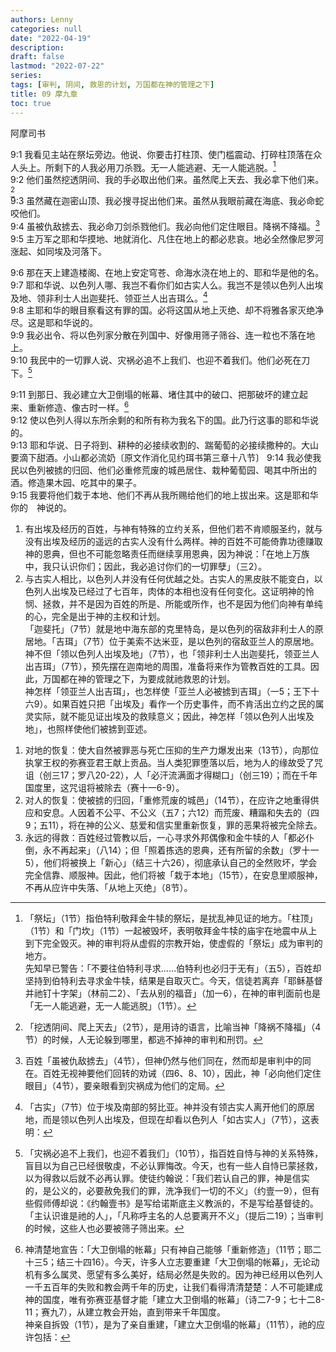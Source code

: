 ```yaml
---
authors: Lenny
categories: null
date: "2022-04-19"
description: 
draft: false
lastmod: "2022-07-22"
series:
tags: [审判, 阴间, 救恩的计划, 万国都在神的管理之下]
title: 09 摩九章
toc: true
---
```

阿摩司书
<!--more-->

9:1 我看见主站在祭坛旁边。他说、你要击打柱顶、使门槛震动、打碎柱顶落在众人头上。所剩下的人我必用刀杀戮。无一人能逃避、无一人能逃脱。[^1]  
9:2 他们虽然挖透阴间、我的手必取出他们来。虽然爬上天去、我必拿下他们来。[^2]  
9:3 虽然藏在迦密山顶、我必搜寻捉出他们来。虽然从我眼前藏在海底、我必命蛇咬他们。  
9:4 虽被仇敌掳去、我必命刀剑杀戮他们。我必向他们定住眼目。降祸不降福。[^3]  
9:5 主万军之耶和华摸地、地就消化、凡住在地上的都必悲哀。地必全然像尼罗河涨起、如同埃及河落下。  

9:6 那在天上建造楼阁、在地上安定穹苍、命海水浇在地上的、耶和华是他的名。  
9:7 耶和华说、以色列人哪、我岂不看你们如古实人么。我岂不是领以色列人出埃及地、领非利士人出迦斐托、领亚兰人出吉珥么。[^4]  
9:8 主耶和华的眼目察看这有罪的国。必将这国从地上灭绝、却不将雅各家灭绝净尽。这是耶和华说的。  
9:9 我必出令、将以色列家分散在列国中、好像用筛子筛谷、连一粒也不落在地上。  
9:10 我民中的一切罪人说、灾祸必追不上我们、也迎不着我们。他们必死在刀下。[^5]  

9:11 到那日、我必建立大卫倒塌的帐幕、堵住其中的破口、把那破坏的建立起来、重新修造、像古时一样。[^6]  
9:12 使以色列人得以东所余剩的和所有称为我名下的国。此乃行这事的耶和华说的。  
9:13 耶和华说、日子将到、耕种的必接续收割的、踹葡萄的必接续撒种的。大山要滴下甜酒。小山都必流奶〔原文作消化见约珥书第三章十八节〕
9:14 我必使我民以色列被掳的归回、他们必重修荒废的城邑居住、栽种葡萄园、喝其中所出的酒。修造果木园、吃其中的果子。  
9:15 我要将他们栽于本地、他们不再从我所赐给他们的地上拔出来。这是耶和华你的　神说的。

[^1]: 「祭坛」（1节）指伯特利敬拜金牛犊的祭坛，是扰乱神见证的地方。「柱顶」（1节）和「门坎」（1节）一起被毁坏，表明敬拜金牛犊的庙宇在地震中从上到下完全毁灭。神的审判将从虚假的宗教开始，使虚假的「祭坛」成为审判的地方。  
先知早已警告：「不要往伯特利寻求……伯特利也必归于无有」（五5），百姓却坚持到伯特利去寻求金牛犊，结果是自取灭亡。今天，信徒若离弃「耶稣基督并祂钉十字架」（林前二2）、「去从别的福音」（加一6），在神的审判面前也是「无一人能逃避，无一人能逃脱」（1节）。  
[^2]: 「挖透阴间、爬上天去」（2节），是用诗的语言，比喻当神「降祸不降福」（4节）的时候，人无论躲到哪里，都逃不掉神的审判和刑罚。  
[^3]: 百姓「虽被仇敌掳去」（4节），但神仍然与他们同在，然而却是审判中的同在。百姓无视神要他们回转的劝诫（四6、8、10），因此，神「必向他们定住眼目」（4节），要亲眼看到灾祸成为他们的定局。  
[^4]: 「古实」（7节）位于埃及南部的努比亚。神并没有领古实人离开他们的原居地，而是领以色列人出埃及，但现在却看以色列人「如古实人」（7节），这表明：  
1) 有出埃及经历的百姓，与神有特殊的立约关系，但他们若不肯顺服圣约，就与没有出埃及经历的遥远的古实人没有什么两样。神的百姓不可能倚靠功德赚取神的恩典，但也不可能忽略责任而继续享用恩典，因为神说：「在地上万族中，我只认识你们；因此，我必追讨你们的一切罪孽」（三2）。  
2) 与古实人相比，以色列人并没有任何优越之处。古实人的黑皮肤不能变白，以色列人出埃及已经过了七百年，肉体的本相也没有任何变化。这证明神的怜悯、拯救，并不是因为百姓的所是、所能或所作，也不是因为他们向神有单纯的心，完全是出于神的主权和计划。   
「迦斐托」（7节）就是地中海东部的克里特岛，是以色列的宿敌非利士人的原居地。「吉珥」（7节）位于美索不达米亚，是以色列的宿敌亚兰人的原居地。神不但「领以色列人出埃及地」（7节），也「领非利士人出迦斐托，领亚兰人出吉珥」（7节），预先摆在迦南地的周围，准备将来作为管教百姓的工具。因此，万国都在神的管理之下，为要成就祂救恩的计划。  
神怎样「领亚兰人出吉珥」，也怎样使「亚兰人必被掳到吉珥」（一5；王下十六9）。如果百姓只把「出埃及」看作一个历史事件，而不肯活出立约之民的属灵实际，就不能见证出埃及的救赎意义；因此，神怎样「领以色列人出埃及地」，也照样使他们被掳到亚述。  
[^5]: 「灾祸必追不上我们，也迎不着我们」（10节），指百姓自恃与神的关系特殊，盲目以为自己已经很敬虔，不必认罪悔改。今天，也有一些人自恃已蒙拯救，以为得救以后就不必再认罪。使徒约翰说：「我们若认自己的罪，神是信实的，是公义的，必要赦免我们的罪，洗净我们一切的不义」（约壹一9），但有些假师傅却说：《约翰壹书》是写给诺斯底主义教派的，不是写给基督徒的。「主认识谁是祂的人」，「凡称呼主名的人总要离开不义」（提后二19）；当审判的时候，这些人也必要被筛子筛出来。  
[^6]: 神清楚地宣告：「大卫倒塌的帐幕」只有神自己能够「重新修造」（11节；耶二十三5；结三十四16）。今天，许多人立志要重建「大卫倒塌的帐幕」，无论动机有多么属灵、愿望有多么美好，结局必然是失败的。因为神已经用以色列人一千五百年的失败和教会两千年的历史，让我们看得清清楚楚：人不可能建成神的国度，唯有弥赛亚基督才能「建立大卫倒塌的帐幕」（诗二7-9；七十二8-11；赛九7），从建立教会开始，直到带来千年国度。  
神亲自拆毁（1节），是为了亲自重建，「建立大卫倒塌的帐幕」（11节），祂的应许包括： 
1) 对地的恢复：使大自然被罪恶与死亡压抑的生产力爆发出来（13节），向那位执掌王权的弥赛亚君王献上贡品。当人类犯罪堕落以后，地为人的缘故受了咒诅（创三17；罗八20-22），人「必汗流满面才得糊口」（创三19）；而在千年国度里，这咒诅将被除去（赛十一6-9）。  
2) 对人的恢复：使被掳的归回，「重修荒废的城邑」（14节），在应许之地重得供应和安息。人因着不公平、不公义（五7；六12）而荒废、糟蹋和失去的（四9；五11），将在神的公义、慈爱和信实里重新恢复，罪的恶果将被完全除去。  
3) 永远的得救：百姓经过管教以后，一心寻求外邦偶像和金牛犊的人「都必仆倒，永不再起来」（八14）；但「照着拣选的恩典，还有所留的余数」（罗十一5），他们将被换上「新心」（结三十六26），彻底承认自己的全然败坏，学会完全信靠、顺服神。因此，他们将被「栽于本地」（15节），在安息里顺服神，不再从应许中失落、「从地上灭绝」（8节）。  

